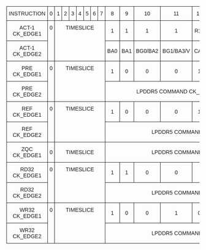 <style type="text/css">
.tg  {border-collapse:collapse;border-spacing:0;width:100%;}
.tg td{border:.05rem solid var(--md-typeset-table-color);border-style:solid;border-width:1px;font-family:Arial, sans-serif;font-size:14px;
  overflow:hidden;padding:10px 5px;word-break:normal;}
.tg th{bborder:.05rem solid var(--md-typeset-table-color);border-style:solid;border-width:1px;font-family:Arial, sans-serif;font-size:14px;
  font-weight:normal;overflow:hidden;padding:10px 5px;word-break:normal;}
.tg .tg-cly1{text-align:left;vertical-align:middle}
.tg .tg-baqh{text-align:center;vertical-align:top}
.tg .tg-nrix{text-align:center;vertical-align:middle}
</style>
<table class="tg">
<thead>
  <tr>
    <th class="tg-nrix"><span style="font-weight:normal">INSTRUCTION</span></th>
    <th class="tg-nrix"><span style="font-weight:normal">0</span></th>
    <th class="tg-nrix"><span style="font-weight:normal">1</span></th>
    <th class="tg-nrix"><span style="font-weight:normal">2</span></th>
    <th class="tg-nrix"><span style="font-weight:normal">3</span></th>
    <th class="tg-nrix"><span style="font-weight:normal">4</span></th>
    <th class="tg-nrix"><span style="font-weight:normal">5</span></th>
    <th class="tg-nrix"><span style="font-weight:normal">6</span></th>
    <th class="tg-nrix"><span style="font-weight:normal">7</span></th>
    <th class="tg-nrix"><span style="font-weight:normal">8</span></th>
    <th class="tg-nrix"><span style="font-weight:normal">9</span></th>
    <th class="tg-nrix"><span style="font-weight:normal">10</span></th>
    <th class="tg-nrix"><span style="font-weight:normal">11</span></th>
    <th class="tg-nrix"><span style="font-weight:normal">12</span></th>
    <th class="tg-nrix"><span style="font-weight:normal">13</span></th>
    <th class="tg-nrix"><span style="font-weight:normal">14</span></th>
    <th class="tg-nrix"><span style="font-weight:normal">15</span></th>
    <th class="tg-nrix"><span style="font-weight:normal">16</span></th>
    <th class="tg-nrix"><span style="font-weight:normal">17</span></th>
    <th class="tg-nrix"><span style="font-weight:normal">18</span></th>
    <th class="tg-nrix"><span style="font-weight:normal">19</span></th>
    <th class="tg-nrix"><span style="font-weight:normal">20</span></th>
    <th class="tg-nrix"><span style="font-weight:normal">21</span></th>
    <th class="tg-nrix"><span style="font-weight:normal">22</span></th>
    <th class="tg-nrix"><span style="font-weight:normal">23</span></th>
    <th class="tg-nrix"><span style="font-weight:normal">24</span></th>
    <th class="tg-nrix"><span style="font-weight:normal">25</span></th>
    <th class="tg-nrix"><span style="font-weight:normal">26</span></th>
    <th class="tg-nrix"><span style="font-weight:normal">27</span></th>
    <th class="tg-nrix"><span style="font-weight:normal">28</span></th>
    <th class="tg-nrix"><span style="font-weight:normal">29</span></th>
    <th class="tg-nrix"><span style="font-weight:normal">30</span></th>
    <th class="tg-nrix"><span style="font-weight:normal">31</span></th>
  </tr>
</thead>
<tbody>
  <tr>
    <td class="tg-nrix"><span style="font-weight:normal">ACT-1 CK_EDGE1</span></td>
    <td class="tg-baqh" rowspan="2">0</td>
    <td class="tg-baqh" colspan="7" rowspan="2">TIMESLICE</td>
    <td class="tg-nrix"><span style="font-weight:normal">1</span></td>
    <td class="tg-nrix"><span style="font-weight:normal">1</span></td>
    <td class="tg-nrix"><span style="font-weight:normal">1</span></td>
    <td class="tg-nrix"><span style="font-weight:normal">1</span></td>
    <td class="tg-nrix"><span style="font-weight:normal">R14</span></td>
    <td class="tg-nrix"><span style="font-weight:normal">R15</span></td>
    <td class="tg-nrix"><span style="font-weight:normal">R16</span></td>
    <td class="tg-nrix"><span style="font-weight:normal">R17</span></td>
    <td class="tg-nrix"><span style="font-weight:normal">X</span></td>
    <td class="tg-nrix"><span style="font-weight:normal">X</span></td>
    <td class="tg-nrix"><span style="font-weight:normal">X</span></td>
    <td class="tg-nrix"><span style="font-weight:normal">X</span></td>
    <td class="tg-nrix"><span style="font-weight:normal">X</span></td>
    <td class="tg-nrix"><span style="font-weight:normal">X</span></td>
    <td class="tg-nrix"><span style="font-weight:normal">X</span></td>
    <td class="tg-nrix"><span style="font-weight:normal">X</span></td>
    <td class="tg-nrix"><span style="font-weight:normal">X</span></td>
    <td class="tg-nrix"><span style="font-weight:normal">X</span></td>
    <td class="tg-nrix"><span style="font-weight:normal">X</span></td>
    <td class="tg-nrix"><span style="font-weight:normal">X</span></td>
    <td class="tg-nrix"><span style="font-weight:normal">X</span></td>
    <td class="tg-nrix"><span style="font-weight:normal">X</span></td>
    <td class="tg-nrix"><span style="font-weight:normal">X</span></td>
    <td class="tg-nrix"><span style="font-weight:normal">X</span></td>
  </tr>
  <tr>
    <td class="tg-nrix"><span style="font-weight:normal">ACT-1 CK_EDGE2</span></td>
    <td class="tg-nrix"><span style="font-weight:normal">BA0</span></td>
    <td class="tg-nrix"><span style="font-weight:normal">BA1</span></td>
    <td class="tg-nrix"><span style="font-weight:normal">BG0/BA2</span></td>
    <td class="tg-nrix"><span style="font-weight:normal">BG1/BA3/V</span></td>
    <td class="tg-nrix"><span style="font-weight:normal">CA3</span></td>
    <td class="tg-nrix"><span style="font-weight:normal">R11</span></td>
    <td class="tg-nrix"><span style="font-weight:normal">R12</span></td>
    <td class="tg-nrix"><span style="font-weight:normal">R13</span></td>
    <td class="tg-nrix"><span style="font-weight:normal">X</span></td>
    <td class="tg-nrix"><span style="font-weight:normal">X</span></td>
    <td class="tg-nrix"><span style="font-weight:normal">X</span></td>
    <td class="tg-nrix"><span style="font-weight:normal">X</span></td>
    <td class="tg-nrix"><span style="font-weight:normal">X</span></td>
    <td class="tg-nrix"><span style="font-weight:normal">X</span></td>
    <td class="tg-nrix"><span style="font-weight:normal">X</span></td>
    <td class="tg-nrix"><span style="font-weight:normal">X</span></td>
    <td class="tg-nrix"><span style="font-weight:normal">X</span></td>
    <td class="tg-nrix"><span style="font-weight:normal">X</span></td>
    <td class="tg-nrix"><span style="font-weight:normal">X</span></td>
    <td class="tg-nrix"><span style="font-weight:normal">X</span></td>
    <td class="tg-nrix"><span style="font-weight:normal">X</span></td>
    <td class="tg-nrix"><span style="font-weight:normal">X</span></td>
    <td class="tg-nrix"><span style="font-weight:normal">X</span></td>
    <td class="tg-nrix"><span style="font-weight:normal">X</span></td>
  </tr>
  <tr>
    <td class="tg-nrix"><span style="font-weight:normal">PRE CK_EDGE1</span></td>
    <td class="tg-baqh" rowspan="2">0</td>
    <td class="tg-baqh" colspan="7" rowspan="2">TIMESLICE</td>
    <td class="tg-nrix"><span style="font-weight:normal">1</span></td>
    <td class="tg-nrix"><span style="font-weight:normal">0</span></td>
    <td class="tg-nrix"><span style="font-weight:normal">0</span></td>
    <td class="tg-nrix"><span style="font-weight:normal">0</span></td>
    <td class="tg-nrix"><span style="font-weight:normal">1</span></td>
    <td class="tg-nrix"><span style="font-weight:normal">1</span></td>
    <td class="tg-nrix"><span style="font-weight:normal">1</span></td>
    <td class="tg-nrix"><span style="font-weight:normal">1</span></td>
    <td class="tg-nrix"><span style="font-weight:normal">X</span></td>
    <td class="tg-nrix"><span style="font-weight:normal">X</span></td>
    <td class="tg-nrix"><span style="font-weight:normal">X</span></td>
    <td class="tg-nrix"><span style="font-weight:normal">X</span></td>
    <td class="tg-nrix"><span style="font-weight:normal">X</span></td>
    <td class="tg-nrix"><span style="font-weight:normal">X</span></td>
    <td class="tg-nrix"><span style="font-weight:normal">X</span></td>
    <td class="tg-nrix"><span style="font-weight:normal">X</span></td>
    <td class="tg-nrix"><span style="font-weight:normal">X</span></td>
    <td class="tg-nrix"><span style="font-weight:normal">X</span></td>
    <td class="tg-nrix"><span style="font-weight:normal">X</span></td>
    <td class="tg-nrix"><span style="font-weight:normal">X</span></td>
    <td class="tg-nrix"><span style="font-weight:normal">X</span></td>
    <td class="tg-nrix"><span style="font-weight:normal">X</span></td>
    <td class="tg-nrix"><span style="font-weight:normal">X</span></td>
    <td class="tg-nrix"><span style="font-weight:normal">X</span></td>
  </tr>
  <tr>
    <td class="tg-nrix"><span style="font-weight:normal">PRE CK_EDGE2</span></td>
    <td class="tg-nrix" colspan="8"><span style="font-weight:normal">LPDDR5 COMMAND CK_EDGE2</span></td>
    <td class="tg-nrix"><span style="font-weight:normal">X</span></td>
    <td class="tg-nrix"><span style="font-weight:normal">X</span></td>
    <td class="tg-nrix"><span style="font-weight:normal">X</span></td>
    <td class="tg-nrix"><span style="font-weight:normal">X</span></td>
    <td class="tg-nrix"><span style="font-weight:normal">X</span></td>
    <td class="tg-nrix"><span style="font-weight:normal">X</span></td>
    <td class="tg-nrix"><span style="font-weight:normal">X</span></td>
    <td class="tg-nrix"><span style="font-weight:normal">X</span></td>
    <td class="tg-nrix"><span style="font-weight:normal">X</span></td>
    <td class="tg-nrix"><span style="font-weight:normal">X</span></td>
    <td class="tg-nrix"><span style="font-weight:normal">X</span></td>
    <td class="tg-nrix"><span style="font-weight:normal">X</span></td>
    <td class="tg-nrix"><span style="font-weight:normal">X</span></td>
    <td class="tg-nrix"><span style="font-weight:normal">X</span></td>
    <td class="tg-nrix"><span style="font-weight:normal">X</span></td>
    <td class="tg-nrix"><span style="font-weight:normal">X</span></td>
  </tr>
  <tr>
    <td class="tg-nrix"><span style="font-weight:normal">REF CK_EDGE1</span></td>
    <td class="tg-baqh" rowspan="2">0</td>
    <td class="tg-baqh" colspan="7" rowspan="2">TIMESLICE</td>
    <td class="tg-nrix"><span style="font-weight:normal">1</span></td>
    <td class="tg-nrix"><span style="font-weight:normal">0</span></td>
    <td class="tg-nrix"><span style="font-weight:normal">0</span></td>
    <td class="tg-nrix"><span style="font-weight:normal">0</span></td>
    <td class="tg-nrix"><span style="font-weight:normal">1</span></td>
    <td class="tg-nrix"><span style="font-weight:normal">1</span></td>
    <td class="tg-nrix"><span style="font-weight:normal">1</span></td>
    <td class="tg-nrix"><span style="font-weight:normal">0</span></td>
    <td class="tg-nrix"><span style="font-weight:normal">X</span></td>
    <td class="tg-nrix"><span style="font-weight:normal">X</span></td>
    <td class="tg-nrix"><span style="font-weight:normal">X</span></td>
    <td class="tg-nrix"><span style="font-weight:normal">X</span></td>
    <td class="tg-nrix"><span style="font-weight:normal">X</span></td>
    <td class="tg-nrix"><span style="font-weight:normal">X</span></td>
    <td class="tg-nrix"><span style="font-weight:normal">X</span></td>
    <td class="tg-nrix"><span style="font-weight:normal">X</span></td>
    <td class="tg-nrix"><span style="font-weight:normal">X</span></td>
    <td class="tg-nrix"><span style="font-weight:normal">X</span></td>
    <td class="tg-nrix"><span style="font-weight:normal">X</span></td>
    <td class="tg-nrix"><span style="font-weight:normal">X</span></td>
    <td class="tg-nrix"><span style="font-weight:normal">X</span></td>
    <td class="tg-nrix"><span style="font-weight:normal">X</span></td>
    <td class="tg-nrix"><span style="font-weight:normal">X</span></td>
    <td class="tg-nrix"><span style="font-weight:normal">X</span></td>
  </tr>
  <tr>
    <td class="tg-nrix"><span style="font-weight:normal">REF CK_EDGE2</span></td>
    <td class="tg-nrix" colspan="8"><span style="font-weight:normal">LPDDR5 COMMAND</span></td>
    <td class="tg-nrix"><span style="font-weight:normal">X</span></td>
    <td class="tg-nrix"><span style="font-weight:normal">X</span></td>
    <td class="tg-nrix"><span style="font-weight:normal">X</span></td>
    <td class="tg-nrix"><span style="font-weight:normal">X</span></td>
    <td class="tg-nrix"><span style="font-weight:normal">X</span></td>
    <td class="tg-nrix"><span style="font-weight:normal">X</span></td>
    <td class="tg-nrix"><span style="font-weight:normal">X</span></td>
    <td class="tg-nrix"><span style="font-weight:normal">X</span></td>
    <td class="tg-nrix"><span style="font-weight:normal">X</span></td>
    <td class="tg-nrix"><span style="font-weight:normal">X</span></td>
    <td class="tg-nrix"><span style="font-weight:normal">X</span></td>
    <td class="tg-nrix"><span style="font-weight:normal">X</span></td>
    <td class="tg-nrix"><span style="font-weight:normal">X</span></td>
    <td class="tg-nrix"><span style="font-weight:normal">X</span></td>
    <td class="tg-nrix"><span style="font-weight:normal">X</span></td>
    <td class="tg-nrix"><span style="font-weight:normal">X</span></td>
  </tr>
  <tr>
    <td class="tg-nrix"><span style="font-weight:normal">ZQC CK_EDGE1</span></td>
    <td class="tg-nrix"><span style="font-weight:normal">0</span></td>
    <td class="tg-nrix" colspan="7"><span style="font-weight:normal">TIMESLICE</span></td>
    <td class="tg-nrix" colspan="8"><span style="font-weight:normal">LPDDR5 COMMAND</span></td>
    <td class="tg-nrix"><span style="font-weight:normal">X</span></td>
    <td class="tg-nrix"><span style="font-weight:normal">X</span></td>
    <td class="tg-nrix"><span style="font-weight:normal">X</span></td>
    <td class="tg-nrix"><span style="font-weight:normal">X</span></td>
    <td class="tg-nrix"><span style="font-weight:normal">X</span></td>
    <td class="tg-nrix"><span style="font-weight:normal">X</span></td>
    <td class="tg-nrix"><span style="font-weight:normal">X</span></td>
    <td class="tg-nrix"><span style="font-weight:normal">X</span></td>
    <td class="tg-nrix"><span style="font-weight:normal">X</span></td>
    <td class="tg-nrix"><span style="font-weight:normal">X</span></td>
    <td class="tg-nrix"><span style="font-weight:normal">X</span></td>
    <td class="tg-nrix"><span style="font-weight:normal">X</span></td>
    <td class="tg-nrix"><span style="font-weight:normal">X</span></td>
    <td class="tg-nrix"><span style="font-weight:normal">X</span></td>
    <td class="tg-nrix"><span style="font-weight:normal">X</span></td>
    <td class="tg-nrix"><span style="font-weight:normal">X</span></td>
  </tr>
  <tr>
    <td class="tg-nrix"><span style="font-weight:normal">RD32 CK_EDGE1</span></td>
    <td class="tg-baqh" rowspan="2">0</td>
    <td class="tg-baqh" colspan="7" rowspan="2">TIMESLICE</td>
    <td class="tg-nrix"><span style="font-weight:normal">1</span></td>
    <td class="tg-nrix"><span style="font-weight:normal">1</span></td>
    <td class="tg-nrix"><span style="font-weight:normal">0</span></td>
    <td class="tg-nrix"><span style="font-weight:normal">0</span></td>
    <td class="tg-cly1"></td>
    <td class="tg-cly1"></td>
    <td class="tg-cly1"></td>
    <td class="tg-cly1"></td>
    <td class="tg-nrix"><span style="font-weight:normal">X</span></td>
    <td class="tg-nrix"><span style="font-weight:normal">X</span></td>
    <td class="tg-nrix"><span style="font-weight:normal">X</span></td>
    <td class="tg-nrix"><span style="font-weight:normal">X</span></td>
    <td class="tg-nrix"><span style="font-weight:normal">X</span></td>
    <td class="tg-nrix"><span style="font-weight:normal">X</span></td>
    <td class="tg-nrix"><span style="font-weight:normal">X</span></td>
    <td class="tg-nrix"><span style="font-weight:normal">X</span></td>
    <td class="tg-nrix"><span style="font-weight:normal">X</span></td>
    <td class="tg-nrix"><span style="font-weight:normal">X</span></td>
    <td class="tg-nrix"><span style="font-weight:normal">X</span></td>
    <td class="tg-nrix"><span style="font-weight:normal">X</span></td>
    <td class="tg-nrix"><span style="font-weight:normal">X</span></td>
    <td class="tg-nrix"><span style="font-weight:normal">X</span></td>
    <td class="tg-nrix"><span style="font-weight:normal">X</span></td>
    <td class="tg-nrix"><span style="font-weight:normal">X</span></td>
  </tr>
  <tr>
    <td class="tg-nrix"><span style="font-weight:normal">RD32 CK_EDGE2</span></td>
    <td class="tg-nrix" colspan="8"><span style="font-weight:normal">LPDDR5 COMMAND</span></td>
    <td class="tg-nrix"><span style="font-weight:normal">X</span></td>
    <td class="tg-nrix"><span style="font-weight:normal">X</span></td>
    <td class="tg-nrix"><span style="font-weight:normal">X</span></td>
    <td class="tg-nrix"><span style="font-weight:normal">X</span></td>
    <td class="tg-nrix"><span style="font-weight:normal">X</span></td>
    <td class="tg-nrix"><span style="font-weight:normal">X</span></td>
    <td class="tg-nrix"><span style="font-weight:normal">X</span></td>
    <td class="tg-nrix"><span style="font-weight:normal">X</span></td>
    <td class="tg-nrix"><span style="font-weight:normal">X</span></td>
    <td class="tg-nrix"><span style="font-weight:normal">X</span></td>
    <td class="tg-nrix"><span style="font-weight:normal">X</span></td>
    <td class="tg-nrix"><span style="font-weight:normal">X</span></td>
    <td class="tg-nrix"><span style="font-weight:normal">X</span></td>
    <td class="tg-nrix"><span style="font-weight:normal">X</span></td>
    <td class="tg-nrix"><span style="font-weight:normal">X</span></td>
    <td class="tg-nrix"><span style="font-weight:normal">X</span></td>
  </tr>
  <tr>
    <td class="tg-nrix"><span style="font-weight:normal">WR32 CK_EDGE1</span></td>
    <td class="tg-baqh" rowspan="2">0</td>
    <td class="tg-baqh" colspan="7" rowspan="2">TIMESLICE</td>
    <td class="tg-nrix"><span style="font-weight:normal">1</span></td>
    <td class="tg-nrix"><span style="font-weight:normal">0</span></td>
    <td class="tg-nrix"><span style="font-weight:normal">0</span></td>
    <td class="tg-nrix"><span style="font-weight:normal">1</span></td>
    <td class="tg-nrix"><span style="font-weight:normal">0</span></td>
    <td class="tg-cly1"></td>
    <td class="tg-cly1"></td>
    <td class="tg-cly1"></td>
    <td class="tg-nrix"><span style="font-weight:normal">X</span></td>
    <td class="tg-nrix"><span style="font-weight:normal">X</span></td>
    <td class="tg-nrix"><span style="font-weight:normal">X</span></td>
    <td class="tg-nrix"><span style="font-weight:normal">X</span></td>
    <td class="tg-nrix"><span style="font-weight:normal">X</span></td>
    <td class="tg-nrix"><span style="font-weight:normal">X</span></td>
    <td class="tg-nrix"><span style="font-weight:normal">X</span></td>
    <td class="tg-nrix"><span style="font-weight:normal">X</span></td>
    <td class="tg-nrix"><span style="font-weight:normal">X</span></td>
    <td class="tg-nrix"><span style="font-weight:normal">X</span></td>
    <td class="tg-nrix"><span style="font-weight:normal">X</span></td>
    <td class="tg-nrix"><span style="font-weight:normal">X</span></td>
    <td class="tg-nrix"><span style="font-weight:normal">X</span></td>
    <td class="tg-nrix"><span style="font-weight:normal">X</span></td>
    <td class="tg-nrix"><span style="font-weight:normal">X</span></td>
    <td class="tg-nrix"><span style="font-weight:normal">X</span></td>
  </tr>
  <tr>
    <td class="tg-nrix"><span style="font-weight:normal">WR32 CK_EDGE2</span></td>
    <td class="tg-nrix" colspan="8"><span style="font-weight:normal">LPDDR5 COMMAND</span></td>
    <td class="tg-nrix"><span style="font-weight:normal">X</span></td>
    <td class="tg-nrix"><span style="font-weight:normal">X</span></td>
    <td class="tg-nrix"><span style="font-weight:normal">X</span></td>
    <td class="tg-nrix"><span style="font-weight:normal">X</span></td>
    <td class="tg-nrix"><span style="font-weight:normal">X</span></td>
    <td class="tg-nrix"><span style="font-weight:normal">X</span></td>
    <td class="tg-nrix"><span style="font-weight:normal">X</span></td>
    <td class="tg-nrix"><span style="font-weight:normal">X</span></td>
    <td class="tg-nrix"><span style="font-weight:normal">X</span></td>
    <td class="tg-nrix"><span style="font-weight:normal">X</span></td>
    <td class="tg-nrix"><span style="font-weight:normal">X</span></td>
    <td class="tg-nrix"><span style="font-weight:normal">X</span></td>
    <td class="tg-nrix"><span style="font-weight:normal">X</span></td>
    <td class="tg-nrix"><span style="font-weight:normal">X</span></td>
    <td class="tg-nrix"><span style="font-weight:normal">X</span></td>
    <td class="tg-nrix"><span style="font-weight:normal">X</span></td>
  </tr>
</tbody></table>